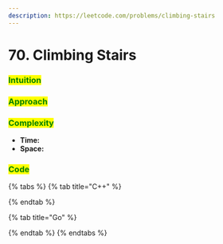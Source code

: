 ```yaml
---
description: https://leetcode.com/problems/climbing-stairs
---
```


# 70. Climbing Stairs

### <mark style="color:green;">Intuition</mark>

###

### <mark style="color:green;">Approach</mark>

###

### <mark style="color:green;">Complexity</mark>

* **Time:**
* **Space:**

### <mark style="color:green;">**Code**</mark>

{% tabs %}
{% tab title="C++" %}

{% endtab %}

{% tab title="Go" %}

{% endtab %}
{% endtabs %}
